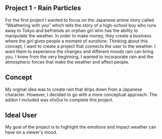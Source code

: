 ## Project 1 - Rain Particles ##
For the first project I wanted to focus on the Japanese anime story called “Weathering with you” which tells the story of a high-school boy who runs away to Tokyo and befriends an orphan girl who has the ability to manipulate the weather. In order to make money, they create a business where the girl gives people a moment of sunshine. Thinking about this concept, I want to create a project that connects the user to the weather. I want them to experience the changes and different moods rain can bring you. I knew from the very beginning, I wanted to incorporate rain and the atmospheric forces that make the weather and affect people.

## Concept  ##
My orginal idea was to create rain that drips down from a Japanese character. However, I decided to go with a more conceptual approach. The addon I included was ofxGui to complete this project.

## Ideal User ## 
My goal of the project is to highlight the emotions and impact weather can have on a viewer's mood.

